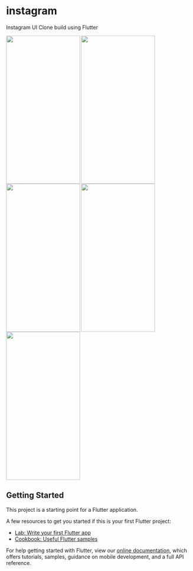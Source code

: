 # instagram

Instagram UI Clone build using Flutter 

<img src="https://user-images.githubusercontent.com/40269564/93731917-d4d7fd80-fbec-11ea-9a06-18e52da75ffa.png" width="200" height="400"  align="left" />

<img src="https://user-images.githubusercontent.com/40269564/93731971-0650c900-fbed-11ea-986f-5a40f5b72086.png" width="200" height="400"  align="left" />

<img src="https://user-images.githubusercontent.com/40269564/93731976-0c46aa00-fbed-11ea-883e-a685f5e36494.png" width="200" height="400"  align="left" />

<img src="https://user-images.githubusercontent.com/40269564/93731982-136db800-fbed-11ea-8239-caa9effb3fdf.png" width="200" height="400"  align="left" />

<img src="https://user-images.githubusercontent.com/40269564/93731990-1bc5f300-fbed-11ea-8ed4-f02888deeab0.png" width="200" height="400"/>



## Getting Started

This project is a starting point for a Flutter application.

A few resources to get you started if this is your first Flutter project:

- [Lab: Write your first Flutter app](https://flutter.dev/docs/get-started/codelab)
- [Cookbook: Useful Flutter samples](https://flutter.dev/docs/cookbook)

For help getting started with Flutter, view our
[online documentation](https://flutter.dev/docs), which offers tutorials,
samples, guidance on mobile development, and a full API reference.
